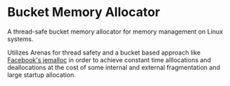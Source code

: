 # Bucket Memory Allocator

A thread-safe bucket memory allocator for memory management on Linux systems.

Utilizes Arenas for thread safety and a bucket based approach like [Facebook's jemalloc](https://github.com/jemalloc/jemalloc) in order to achieve constant time alllocations and deallocations at the cost of some internal and external fragmentation and large startup allocation.

